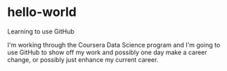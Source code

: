 # hello-world
Learning to use GitHub

I'm working through the Coursera Data Science program and I'm going to use GitHub to show off my work and possibly
one day make a career change, or possibly just enhance my current career.
